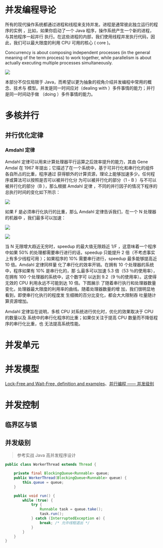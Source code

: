 # 并发编程导论

所有的现代操作系统都通过进程和线程来支持并发。进程是通常彼此独立运行的程序的实例
，比如，如果你启动了一个 Java 程序，操作系统产生一个新的进程，与其他程序一起并行
执行。在这些进程的内部，我们使用线程并发执行代码，因此，我们可以最大限度的利用
CPU 可用的核心 ( core )。

Concurrency is about composing independent processes (in the general meaning of
the term process) to work together, while parallelism is about actually
executing multiple processes simultaneously.

![](http://nikgrozev.com/images/blog/Overview%20of%20Modern%20Concurrency%20and%20Parallelism%20Concepts/concurrent_vs_parallel.png)

本部分不仅仅局限于 Java，而希望以更为抽象的视角介绍并发编程中常用的概念、技术与
模型。并发是同一时间应对（dealing with ）多件事情的能力；并行是同一时间动手做
（doing ）多件事情的能力。

# 多核并行

## 并行优化定律

### Amdahl 定律

Amdahl 定律可以用来计算处理器平行运算之后效率提升的能力，其由 Gene Amdal 在 1967
年提出；它描述了在一个系统中，基于可并行化和串行化的组件各自所占的比重，程序通过
获得额外的计算资源，理论上能够加速多少。任何程序或算法可以按照是否可以被并行化分
为可以被并行化的部分（1 - B ）与不可以被并行化的部分（B ），那么根据 Amdahl 定律
，不同的并行因子的情况下程序的总执行时间的变化如下所示：

![](https://coding.net/u/hoteam/p/Cache/git/raw/master/2017/8/3/2321312312.png)

如果 F 是必须串行化执行的比重，那么 Amdahl 定律告诉我们，在一个 N 处理器的机器中
，我们最多可以加速：

![](https://coding.net/u/hoteam/p/Cache/git/raw/master/2017/8/3/111111111.png)

![](http://hi.csdn.net/attachment/201004/22/0_1271944737VpZC.gif)

当 N 无限增大趋近无穷时，speedup 的最大值无限趋近 1/F ，这意味着一个程序中如果
50% 的处理都需要串行进行的话，speedup 只能提升 2 倍（不考虑事实上有多少线程可用
）；如果程序的 10% 需要串行进行，speedup 最多能够提高近 10 倍。Amdahl 定律同样量
化了串行化的效率开销。在拥有 10 个处理器的系统中，程序如果有 10% 是串行化的，那
么最多可以加速 5.3 倍（53 ％的使用率），在拥有 100 个处理器的系统中，这个数字可
以达到 9.2（9 ％的使用率）。这使得无效的 CPU 利用永远不可能到达 10 倍。下图展示
了随着串行执行和处理器数量变化，处理器最大限度的利用率的曲线。随着处理器数量的增
加，我们很明显地看到，即使串行化执行的程度发 生细微的百分比变化，都会大大限制吞
吐量随计算资源增加。

Amdahl 定律旨在说明，多核 CPU 对系统进行优化时，优化的效果取决于 CPU 的数量以及
系统中的串行化程序的比重；如果仅关注于提高 CPU 数量而不降低程序的串行化比重，也
无法提高系统性能。

# 并发单元

# 并发模型

[Lock-Free and Wait-Free, definition and examples](http://concurrencyfreaks.blogspot.co.id/2013/05/lock-free-and-wait-free-definition-and.html)、[并行编程 —— 并发级别](http://www.cnblogs.com/jiayy/p/3246167.html)

# 并发控制

## 临界区与锁

## 并发级别

> 参考实战 Java 高并发程序设计

```java
public class WorkerThread extends Thread {

    private final BlockingQueue<Runnable> queue;
    public WorkerThread(BlockingQueue<Runnable> queue) {
        this.queue = queue;
    }

    public void run() {
        while (true) {
            try {
                Runnable task = queue.take();
                task.run();
            } catch (InterruptedException e) {
                break; /* 允许线程退出 */
            }
        }
    }
}
```
